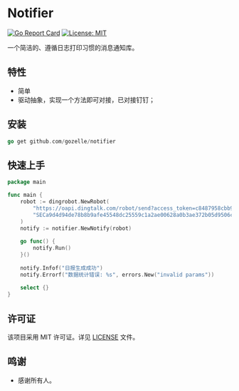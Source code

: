 # Notifier

[![Go Report Card](https://goreportcard.com/badge/github.com/gozelle/notifier)](https://goreportcard.com/report/github.com/gozelle/notifier)
[![License: MIT](https://img.shields.io/badge/License-MIT-yellow.svg)](https://opensource.org/licenses/MIT)

一个简洁的、遵循日志打印习惯的消息通知库。

## 特性

* 简单
* 驱动抽象，实现一个方法即可对接，已对接钉钉；


## 安装

```go
go get github.com/gozelle/notifier 
```

## 快速上手

```go
package main

func main {
	robot := dingrobot.NewRobot(
		"https://oapi.dingtalk.com/robot/send?access_token=c8487958cbb991620877cbbe645e3ddd5c82cf0ab99681a8f70fae6c5e63d217",
		"SECa9d4d94de78b8b9afe45548dc25559c1a2ae00628a0b3ae372b05d9506c8af9e",
	)
	notify := notifier.NewNotify(robot)
	
	go func() {
		notify.Run()
	}()
	
	notify.Infof("日报生成成功")
	notify.Errorf("数据统计错误: %s", errors.New("invalid params"))
	
	select {}
}
```

## 许可证

该项目采用 MIT 许可证。详见 [LICENSE](./LICENSE) 文件。

## 鸣谢

- 感谢所有人。